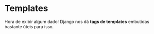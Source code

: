 # Templates

Hora de exibir algum dado! Django nos dá **tags de templates** embutidas bastante úteis para isso.

